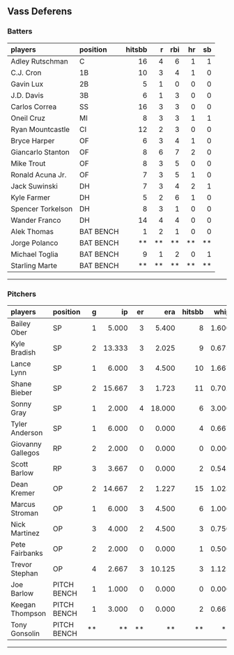 ## Vass Deferens

### Batters

 
|players           |position  | hitsbb|  r| rbi| hr| sb| 
|:-----------------|:---------|------:|--:|---:|--:|--:| 
|Adley Rutschman   |C         |     16|  4|   6|  1|  1| 
|C.J. Cron         |1B        |     10|  3|   4|  1|  0| 
|Gavin Lux         |2B        |      5|  1|   0|  0|  0| 
|J.D. Davis        |3B        |      6|  1|   3|  0|  0| 
|Carlos Correa     |SS        |     16|  3|   3|  0|  0| 
|Oneil Cruz        |MI        |      8|  3|   3|  1|  1| 
|Ryan Mountcastle  |CI        |     12|  2|   3|  0|  0| 
|Bryce Harper      |OF        |      6|  3|   4|  1|  0| 
|Giancarlo Stanton |OF        |      8|  6|   7|  2|  0| 
|Mike Trout        |OF        |      8|  3|   5|  0|  0| 
|Ronald Acuna Jr.  |OF        |      7|  3|   5|  1|  0| 
|Jack Suwinski     |DH        |      7|  3|   4|  2|  1| 
|Kyle Farmer       |DH        |      5|  2|   6|  1|  0| 
|Spencer Torkelson |DH        |      8|  3|   1|  0|  0| 
|Wander Franco     |DH        |     14|  4|   4|  0|  0| 
|Alek Thomas       |BAT BENCH |      1|  2|   1|  0|  0| 
|Jorge Polanco     |BAT BENCH |     **| **|  **| **| **| 
|Michael Toglia    |BAT BENCH |      9|  1|   2|  0|  1| 
|Starling Marte    |BAT BENCH |     **| **|  **| **| **| 


* * *

### Pitchers

 
|players           |position    |  g|     ip| er|    era| hitsbb|  whip| so|  w| sv| 
|:-----------------|:-----------|--:|------:|--:|------:|------:|-----:|--:|--:|--:| 
|Bailey Ober       |SP          |  1|  5.000|  3|  5.400|      8| 1.600|  3|  0|  0| 
|Kyle Bradish      |SP          |  2| 13.333|  3|  2.025|      9| 0.675| 13|  1|  0| 
|Lance Lynn        |SP          |  1|  6.000|  3|  4.500|     10| 1.667|  3|  0|  0| 
|Shane Bieber      |SP          |  2| 15.667|  3|  1.723|     11| 0.702| 11|  2|  0| 
|Sonny Gray        |SP          |  1|  2.000|  4| 18.000|      6| 3.000|  1|  0|  0| 
|Tyler Anderson    |SP          |  1|  6.000|  0|  0.000|      4| 0.667|  6|  0|  0| 
|Giovanny Gallegos |RP          |  2|  2.000|  0|  0.000|      0| 0.000|  3|  0|  1| 
|Scott Barlow      |RP          |  3|  3.667|  0|  0.000|      2| 0.545|  5|  0|  2| 
|Dean Kremer       |OP          |  2| 14.667|  2|  1.227|     15| 1.023|  9|  1|  0| 
|Marcus Stroman    |OP          |  1|  6.000|  3|  4.500|      6| 1.000|  7|  0|  0| 
|Nick Martinez     |OP          |  3|  4.000|  2|  4.500|      3| 0.750|  2|  0|  0| 
|Pete Fairbanks    |OP          |  2|  2.000|  0|  0.000|      1| 0.500|  4|  0|  1| 
|Trevor Stephan    |OP          |  4|  2.667|  3| 10.125|      3| 1.125|  3|  0|  0| 
|Joe Barlow        |PITCH BENCH |  1|  1.000|  0|  0.000|      0| 0.000|  1|  0|  0| 
|Keegan Thompson   |PITCH BENCH |  1|  3.000|  0|  0.000|      2| 0.667|  6|  1|  0| 
|Tony Gonsolin     |PITCH BENCH | **|     **| **|     **|     **|    **| **| **| **| 


* * *


